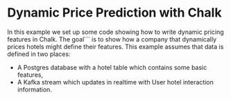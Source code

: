 # Dynamic Price Prediction with Chalk

In this example we set up some code showing how to write dynamic pricing features in Chalk. The goal```
is to show how a company that dynamically prices hotels might define their features. This example assumes that data is defined in two places:
- A Postgres database with a hotel table which contains some basic features,
- A Kafka stream which updates in realtime with User hotel interaction information.
